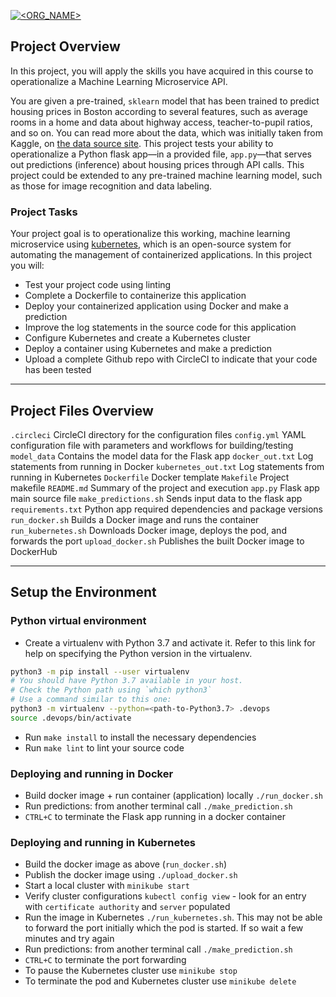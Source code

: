 [![<ORG_NAME>](https://circleci.com/gh/bugedone/project-ml-microservice-kubernetes.svg?style=svg)](https://app.circleci.com/pipelines/github/bugedone/project-ml-microservice-kubernetes)


## Project Overview

In this project, you will apply the skills you have acquired in this course to operationalize a Machine Learning Microservice API. 

You are given a pre-trained, `sklearn` model that has been trained to predict housing prices in Boston according to several features, such as average rooms in a home and data about highway access, teacher-to-pupil ratios, and so on. You can read more about the data, which was initially taken from Kaggle, on [the data source site](https://www.kaggle.com/c/boston-housing). This project tests your ability to operationalize a Python flask app—in a provided file, `app.py`—that serves out predictions (inference) about housing prices through API calls. This project could be extended to any pre-trained machine learning model, such as those for image recognition and data labeling.

### Project Tasks

Your project goal is to operationalize this working, machine learning microservice using [kubernetes](https://kubernetes.io/), which is an open-source system for automating the management of containerized applications. In this project you will:
* Test your project code using linting
* Complete a Dockerfile to containerize this application
* Deploy your containerized application using Docker and make a prediction
* Improve the log statements in the source code for this application
* Configure Kubernetes and create a Kubernetes cluster
* Deploy a container using Kubernetes and make a prediction
* Upload a complete Github repo with CircleCI to indicate that your code has been tested

---
## Project Files Overview
`.circleci` CircleCI directory for the configuration files
  `config.yml` YAML configuration file with parameters and workflows for building/testing
`model_data` Contains the model data for the Flask app
`docker_out.txt` Log statements from running in Docker
`kubernetes_out.txt` Log statements from running in Kubernetes
`Dockerfile` Docker template
`Makefile` Project makefile
`README.md` Summary of the project and execution
`app.py` Flask app main source file
`make_predictions.sh` Sends input data to the flask app
`requirements.txt` Python app required dependencies and package versions
`run_docker.sh` Builds a Docker image and runs the container
`run_kubernetes.sh` Downloads Docker image, deploys the pod, and forwards the port
`upload_docker.sh` Publishes the built Docker image to DockerHub

---
## Setup the Environment

### Python virtual environment
* Create a virtualenv with Python 3.7 and activate it. Refer to this link for help on specifying the Python version in the virtualenv. 
```bash
python3 -m pip install --user virtualenv
# You should have Python 3.7 available in your host. 
# Check the Python path using `which python3`
# Use a command similar to this one:
python3 -m virtualenv --python=<path-to-Python3.7> .devops
source .devops/bin/activate
```
* Run `make install` to install the necessary dependencies
* Run `make lint` to lint your source code

### Deploying and running in Docker
* Build docker image + run container (application) locally `./run_docker.sh`
* Run predictions: from another terminal call `./make_prediction.sh`
* `CTRL+C` to terminate the Flask app running in a docker container

### Deploying and running in Kubernetes
* Build the docker image as above (`run_docker.sh`)
* Publish the docker image using `./upload_docker.sh`
* Start a local cluster with `minikube start`
* Verify cluster configurations `kubectl config view` - look for an entry with `certificate authority` and `server` populated
* Run the image in Kubernetes `./run_kubernetes.sh`. This may not be able to forward the port initially which the pod is started. If so wait a few minutes and try again
* Run predictions: from another terminal call `./make_prediction.sh`
* `CTRL+C` to terminate the port forwarding
* To pause the Kubernetes cluster use `minikube stop`
* To terminate the pod and Kubernetes cluster use `minikube delete`
